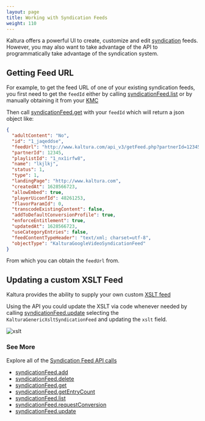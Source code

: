 ```yaml
---
layout: page
title: Working with Syndication Feeds
weight: 110
---
```


Kaltura offers a powerful UI to create, customize and edit [syndication](https://knowledge.kaltura.com/help/content-distribution-and-syndication) feeds. However, you may also want to take advantage of the API to programmatically take advantage of the syndication system.

## Getting Feed URL

For example, to get the feed URL of one of your existing syndication feeds, you first need to get the `feedId` either by calling [syndicationFeed.list](/console/service/syndicationFeed/action/list) or by manually obtaining it from your [KMC](https://kmc.kaltura.com/index.php/kmcng/login)

Then call [syndicationFeed.get](/console/service/syndicationFeed/action/get) with your `feedId` which will return a json object like:

```json
{
  "adultContent": "No",
  "id": "1_jaqeddse",
  "feedUrl": "http://www.kaltura.com/api_v3/getFeed.php?partnerId=12345&feedId=1_jaqeddse",
  "partnerId": 12345,
  "playlistId": "1_nx1irfw8",
  "name": "lkjlkj",
  "status": 1,
  "type": 1,
  "landingPage": "http://www.kaltura.com",
  "createdAt": 1628566723,
  "allowEmbed": true,
  "playerUiconfId": 48261253,
  "flavorParamId": 0,
  "transcodeExistingContent": false,
  "addToDefaultConversionProfile": true,
  "enforceEntitlement": true,
  "updatedAt": 1628566723,
  "useCategoryEntries": false,
  "feedContentTypeHeader": "text/xml; charset=utf-8",
  "objectType": "KalturaGoogleVideoSyndicationFeed"
}
```

From which you can obtain the `feedUrl` from.

## Updating a custom XSLT Feed

Kaltura provides the ability to supply your own custom [XSLT feed](https://knowledge.kaltura.com/help/content-distribution-and-syndication#flexible-feed-format) 

Using the API you could update the XSLT via code whenever needed by calling [syndicationFeed.update](/api-docs/service/syndicationFeed/action/update)  selecting the `KalturaGenericXsltSyndicationFeed`  and updating the `xslt` field.

![xslt](/assets/images/xslt.png)



### See More

Explore all of the [Syndication Feed API calls](/console/service/syndicationFeed)

- [syndicationFeed.add](/console/service/syndicationFeed/action/add)
- [syndicationFeed.delete](/console/service/syndicationFeed/action/delete)
- [syndicationFeed.get](/console/service/syndicationFeed/action/get)
- [syndicationFeed.getEntryCount](/console/service/syndicationFeed/action/getEntryCount)
- [syndicationFeed.list](/console/service/syndicationFeed/action/list)
- [syndicationFeed.requestConversion](/console/service/syndicationFeed/action/requestConversion)
- [syndicationFeed.update](/console/service/syndicationFeed/action/update)

